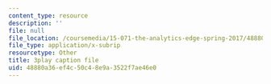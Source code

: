 ```yaml
---
content_type: resource
description: ''
file: null
file_location: /coursemedia/15-071-the-analytics-edge-spring-2017/48880a36ef4c50c48e9a3522f7ae46e0_JvtqThS69bw.vtt
file_type: application/x-subrip
resourcetype: Other
title: 3play caption file
uid: 48880a36-ef4c-50c4-8e9a-3522f7ae46e0
---
```

